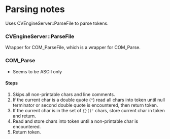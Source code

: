 # Parsing notes

Uses CVEngineServer::ParseFile to parse tokens.

### CVEngineServer::ParseFile

Wrapper for COM_ParseFile, which is a wrapper for COM_Parse.

### COM_Parse

* Seems to be ASCII only

#### Steps

1. Skips all non-printable chars and line comments.
2. If the current char is a double quote (`"`) read all chars into token until null terminator or second double quote is encountered, then return token.
3. If the current char is in the set of `{}()'` chars, store current char in token and return.
4. Read and store chars into token until a non-printable char is encountered.
5. Return token.